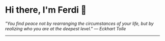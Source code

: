 <h1>Hi there, I'm Ferdi 👋</h1>

<p><em>
  "You find peace not by rearranging the circumstances of your life, but by realizing who you are at the deepest level." — Eckhart Tolle
</em></p>

---
